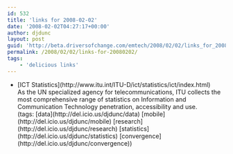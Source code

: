 ```yaml
---
id: 532
title: 'links for 2008-02-02'
date: '2008-02-02T04:27:17+00:00'
author: djdunc
layout: post
guid: 'http://beta.driversofchange.com/emtech/2008/02/02/links_for_20080202/'
permalink: /2008/02/02/links-for-20080202/
tags:
    - 'delicious links'
---
```


- <div class="delicious-link">[ICT Statistics](http://www.itu.int/ITU-D/ict/statistics/ict/index.html)</div><div class="delicious-extended">As the UN specialized agency for telecommunications, ITU collects the most comprehensive range of statistics on Information and Communication Technology penetration, accessibility and use.</div><div class="delicious-tags">(tags: [data](http://del.icio.us/djdunc/data) [mobile](http://del.icio.us/djdunc/mobile) [research](http://del.icio.us/djdunc/research) [statistics](http://del.icio.us/djdunc/statistics) [convergence](http://del.icio.us/djdunc/convergence))</div>